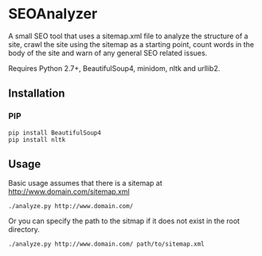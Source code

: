 SEOAnalyzer
===========

A small SEO tool that uses a sitemap.xml file to analyze the structure of a site, crawl the site using the sitemap as a starting point, count words in the body of the site and warn of any general SEO related issues.

Requires Python 2.7+, BeautifulSoup4, minidom, nltk and urllib2.

Installation
------------

### PIP

```
pip install BeautifulSoup4
pip install nltk
```

Usage
-----

Basic usage assumes that there is a sitemap at http://www.domain.com/sitemap.xml

```
./analyze.py http://www.domain.com/
```

Or you can specify the path to the sitmap if it does not exist in the root directory.

```
./analyze.py http://www.domain.com/ path/to/sitemap.xml
```